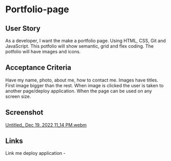 # Portfolio-page

## User Story
As a developer, I want the make a portfolio page. Using HTML, CSS, Git and JavaScript. This potfolio will show semantic, grid and flex coding.
The potfolio will have images and icons.

## Acceptance Criteria
Have my name, photo, about me, how to contact me.
Images have titles.
First image bigger than the rest.
When image is clicked the user is taken to another page/deploy application.
When the page can be used on any screen size.


## Screenshot
[Untitled_ Dec 19, 2022 11_14 PM.webm](https://user-images.githubusercontent.com/117079336/208546423-b029c3d5-0627-4581-8d2f-21ae76ec02b2.webm)

## Links
Link me deploy application - 
